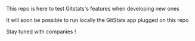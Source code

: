 This repo is here to test Gitstats's features when developing new ones

It will soon be possible to run locally the GitStats app plugged on this repo

Stay tuned with companies !
